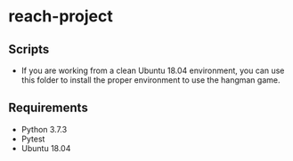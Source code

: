 # reach-project

## Scripts
* If you are working from a clean Ubuntu 18.04 environment, you can use this folder to install the proper environment to use the hangman game.

## Requirements
* Python 3.7.3
* Pytest
* Ubuntu 18.04
